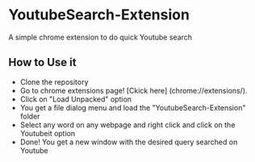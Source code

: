 # YoutubeSearch-Extension
A simple chrome extension to do quick Youtube search

## How to Use it
* Clone the repository
* Go to chrome extensions page! [Ckick here] (chrome://extensions/).
* Click on "Load Unpacked" option
* You get a file dialog menu and load the "YoutubeSearch-Extension" folder
* Select any word on any webpage and right click and click on the Youtubeit option
* Done! You get a new window with the desired query searched on Youtube